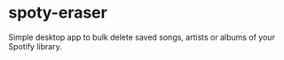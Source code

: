 # spoty-eraser
Simple desktop app to bulk delete saved songs, artists or albums of your Spotify library. 
